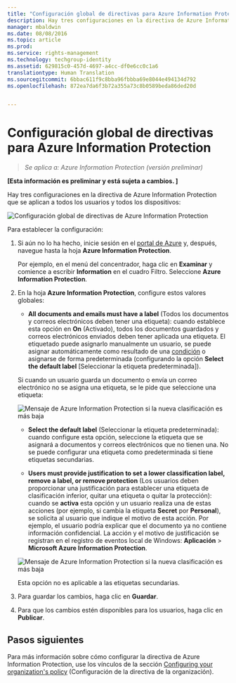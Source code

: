 ```yaml
---
title: "Configuración global de directivas para Azure Information Protection | Azure Information Protection"
description: Hay tres configuraciones en la directiva de Azure Information Protection que se aplican a todos los usuarios y todos los dispositivos.
manager: mbaldwin
ms.date: 08/08/2016
ms.topic: article
ms.prod: 
ms.service: rights-management
ms.technology: techgroup-identity
ms.assetid: 629815c0-457d-4697-a4cc-df0e6cc0c1a6
translationtype: Human Translation
ms.sourcegitcommit: 6bbac611f9c8bba96fbbba69e8044e494134d792
ms.openlocfilehash: 872ea7da6f3b72a355a73c8b0589beda86ded20d


---
```


# Configuración global de directivas para Azure Information Protection

>*Se aplica a: Azure Information Protection (versión preliminar)*

**[Esta información es preliminar y está sujeta a cambios. ]**

Hay tres configuraciones en la directiva de Azure Information Protection que se aplican a todos los usuarios y todos los dispositivos:

![Configuración global de directivas de Azure Information Protection](../media/info-protect-policy-settings.png)


Para establecer la configuración:

1. Si aún no lo ha hecho, inicie sesión en el [portal de Azure](https://portal.azure.com) y, después, navegue hasta la hoja **Azure Information Protection**. 
    
    Por ejemplo, en el menú del concentrador, haga clic en **Examinar** y comience a escribir **Information** en el cuadro Filtro. Seleccione **Azure Information Protection**.

2. En la hoja **Azure Information Protection**, configure estos valores globales:

    - **All documents and emails must have a label** (Todos los documentos y correos electrónicos deben tener una etiqueta): cuando establece esta opción en **On** (Activado), todos los documentos guardados y correos electrónicos enviados deben tener aplicada una etiqueta. El etiquetado puede asignarlo manualmente un usuario, se puede asignar automáticamente como resultado de una [condición](configure-policy-classification.md) o asignarse de forma predeterminada (configurando la opción **Select the default label** [Seleccionar la etiqueta predeterminada]). 

    Si cuando un usuario guarda un documento o envía un correo electrónico no se asigna una etiqueta, se le pide que seleccione una etiqueta:

    ![Mensaje de Azure Information Protection si la nueva clasificación es más baja](../media/info-protect-enforce-label.png)

    - **Select the default label** (Seleccionar la etiqueta predeterminada): cuando configure esta opción, seleccione la etiqueta que se asignará a documentos y correos electrónicos que no tienen una. No se puede configurar una etiqueta como predeterminada si tiene etiquetas secundarias. 

    - **Users must provide justification to set a lower classification label, remove a label, or remove protection** (Los usuarios deben proporcionar una justificación para establecer una etiqueta de clasificación inferior, quitar una etiqueta o quitar la protección): cuando se **activa** esta opción y un usuario realiza una de estas acciones (por ejemplo, si cambia la etiqueta **Secret** por **Personal**), se solicita al usuario que indique el motivo de esta acción. Por ejemplo, el usuario podría explicar que el documento ya no contiene información confidencial. La acción y el motivo de justificación se registran en el registro de eventos local de Windows: **Aplicación** > **Microsoft Azure Information Protection**.  

    ![Mensaje de Azure Information Protection si la nueva clasificación es más baja](../media/info-protect-lower-justification.png)

    Esta opción no es aplicable a las etiquetas secundarias.

3. Para guardar los cambios, haga clic en **Guardar**.

4. Para que los cambios estén disponibles para los usuarios, haga clic en **Publicar**.

## Pasos siguientes

Para más información sobre cómo configurar la directiva de Azure Information Protection, use los vínculos de la sección [Configuring your organization's policy](configure-policy.md#configuring-your-organization-s-policy) (Configuración de la directiva de la organización).  












<!--HONumber=Sep16_HO1-->


